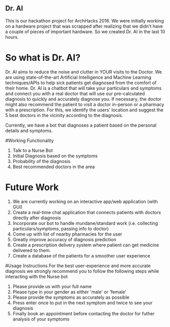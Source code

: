 ## Dr. AI
This is our hackathon project for ArchHacks 2016. We were initially working on a hardware project that was scrapped after realizing that we didn't have a couple of pieces of important hardware. So we created Dr. AI in the last 10 hours.

# So what is Dr. AI?
Dr. AI aims to reduce the noise and clutter in YOUR visits to the Doctor. We are using state-of-the-art Artificial Intelligence and Machine Learning techniques/APIs to help sick patients get diagnosed from the comfort of their home. Dr. AI is a chatbot that will take your particulars and symptoms and connect you with a real doctor that will use our pre-calculated diagnosis to quickly and accurately diagnose you. If necessary, the doctor might also recommend the patient to visit a doctor in-person or a pharmacy with a prescription. For this, we identify the users' location and suggest the 5 best doctors in the vicinity according to the diagnosis. 

Currently, we have a bot that diagnoses a patient based on the personal details and symptoms. 

#Working Functionality
1. Talk to a Nurse Bot
2. Initial Diagnosis based on the symptoms
3. Probability of the diagnosis
4. Best recommended doctors in the area

# Future Work
1. We are currently working on an interactive app/web application (with GUI)
2. Create a real-time chat application that connects patients with doctors directly after diagnosis
3. Incorporate our bot to handle mundane/standard work (i.e. collecting particulars/symptoms, passing info to doctor)
4. Come up with list of nearby pharmacies for the user
5. Greatly improve accuracy of diagnosis prediction
6. Create a prescription delivery system where patient can get medicine delivered to them.
7. Create a database of the patients for a smoother user experience

#Usage Instructions
For the best user-experience and more accurate diagnosis we strongly recommend you to follow the following steps while interacting with the Nurse bot
1. Please provide us with your full name
2. Please type in your gender as either 'male' or 'female'
3. Please provide the symptoms as accurately as possible
3. Press enter once to put in the next symptom and twice to see your diagnosis
4. Finally book an appointment before contacting the doctor for futher analysis of your symptoms

